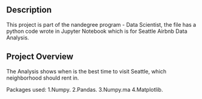 ## Description
This project is part of the nandegree program - Data Scientist, the file has a python code wrote in Jupyter Notebook which is for Seattle Airbnb Data Analysis. 

## Project Overview

The Analysis shows when is the best time to visit Seattle, which neighborhood should rent in.

Packages used:
  1.Numpy.
  2.Pandas.
  3.Numpy.ma
  4.Matplotlib.
  
 
